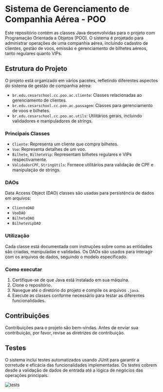 # Sistema de Gerenciamento de Companhia Aérea - POO

Este repositório contém as classes Java desenvolvidas para o projeto com Programação Orientada a Objetos (POO). O sistema é projetado para administrar operações de uma companhia aérea, incluindo cadastro de clientes, gestão de voos, emissão e gerenciamento de bilhetes aéreos, tanto regulares quanto VIPs.

## Estrutura do Projeto

O projeto está organizado em vários pacotes, refletindo diferentes aspectos do sistema de gestão de companhia aérea:

- `br.edu.cesarschool.cc.poo.ac.cliente`: Classes relacionadas ao gerenciamento de clientes.
- `br.edu.cesarschool.cc.poo.ac.passagem`: Classes para gerenciamento de voos e bilhetes.
- `br.edu.cesarschool.cc.poo.ac.utils`: Utilitários gerais, incluindo validadores e manipuladores de strings.

### Principais Classes

- `Cliente`: Representa um cliente que compra bilhetes.
- `Voo`: Representa detalhes de um voo.
- `Bilhete`, `BilheteVip`: Representam bilhetes regulares e VIPs respectivamente.
- `ValidadorCPF`, `StringUtils`: Fornece utilitários para validação de CPF e manipulação de strings.

### DAOs

Data Access Object (DAO) classes são usadas para persistência de dados em arquivos:

- `ClienteDAO`
- `VooDAO`
- `BilheteDAO`
- `BilheteVipDAO`

### Utilização

Cada classe está documentada com instruções sobre como as entidades são criadas, manipuladas e validadas. Os DAOs são usados para interagir com os arquivos de dados, seguindo o modelo especificado.

### Como executar

1. Certifique-se de que Java está instalado em sua máquina.
2. Clone o repositório.
3. Navegue até o diretório do projeto e compile os arquivos `.java`.
4. Execute as classes conforme necessário para testar as diferentes funcionalidades.

## Contribuições

Contribuições para o projeto são bem-vindas. Antes de enviar sua contribuição, por favor, revise as diretrizes de contribuição.

## Testes

O sistema inclui testes automatizados usando JUnit para garantir a corretude e eficácia das funcionalidades implementadas. Os testes cobrem desde a validação de dados de entrada até a lógica de negócios das operações principais.

![tests](https://github.com/gabrielgrm/AirlineManagementSystem-POO/assets/131777675/6f56e5ca-b02b-4d8f-83b1-3c9a238ec160)

